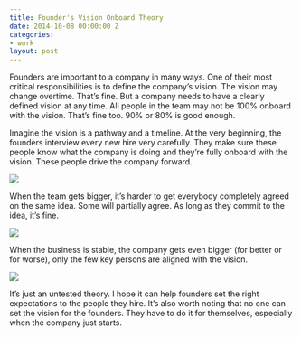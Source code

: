 ```yaml
---
title: Founder's Vision Onboard Theory
date: 2014-10-08 00:00:00 Z
categories:
- work
layout: post
---
```


Founders are important to a company in many ways. One of their most critical responsibilities is to define the company’s vision. The vision may change overtime. That’s fine. But a company needs to have a clearly defined vision at any time. All people in the team may not be 100% onboard with the vision. That’s fine too. 90% or 80% is good enough.

Imagine the vision is a pathway and a timeline. At the very beginning, the founders interview every new hire very carefully. They make sure these people know what the company is doing and they’re fully onboard with the vision. These people drive the company forward.

![](https://general-1258275882.cos.ap-chengdu.myqcloud.com/founder1.png)

When the team gets bigger, it’s harder to get everybody completely agreed on the same idea. Some will partially agree. As long as they commit to the idea, it’s fine.

![](https://general-1258275882.cos.ap-chengdu.myqcloud.com/founder2.png)

When the business is stable, the company gets even bigger (for better or for worse), only the few key persons are aligned with the vision.

![](https://general-1258275882.cos.ap-chengdu.myqcloud.com/founder3.png)

It’s just an untested theory. I hope it can help founders set the right expectations to the people they hire. It’s also worth noting that no one can set the vision for the founders. They have to do it for themselves, especially when the company just starts.